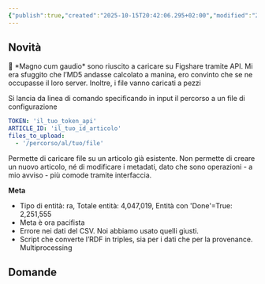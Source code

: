 ```yaml
---
{"publish":true,"created":"2025-10-15T20:42:06.295+02:00","modified":"2025-10-15T19:39:09.000+02:00","cssclasses":""}
---
```



## Novità

<aside>
📢 *Magno cum gaudio* sono riuscito a caricare su Figshare tramite API. Mi era sfuggito che l’MD5 andasse calcolato a manina, ero convinto che se ne occupasse il loro server. Inoltre, i file vanno caricati a pezzi

</aside>

Si lancia da linea di comando specificando in input il percorso a un file di configurazione 

```yaml
TOKEN: 'il_tuo_token_api'
ARTICLE_ID: 'il_tuo_id_articolo'
files_to_upload:
  - '/percorso/al/tuo/file'
```

Permette di caricare file su un articolo già esistente. Non permette di creare un nuovo articolo, né di modificare i metadati, dato che sono operazioni - a mio avviso - più comode tramite interfaccia.

**Meta**

- Tipo di entità: ra, Totale entità: 4,047,019, Entità con 'Done'=True: 2,251,555
- Meta è ora pacifista
- Errore nei dati del CSV. Noi abbiamo usato quelli giusti.
- Script che converte l’RDF in triples, sia per i dati che per la provenance. Multiprocessing

## Domande